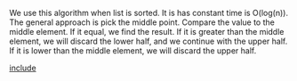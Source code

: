 We use this algorithm when list is sorted. It is has constant time is O(log(n)). The general approach is pick the middle point.
Compare the value to the middle element. If it equal, we find the result. If it is greater than the middle element, we will discard the lower half, and we continue with the upper half. If it is lower than the middle element, we will discard the upper half.

[include](../sample-code/binary-search.js)
